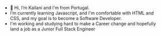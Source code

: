 - 👋 Hi, I’m Kailani and I'm from Portugal.
- I’m currently learning Javascript, and I'm comfortable with HTML and CSS, and my goal is to become a Software Developer.
- I'm working and studying hard to make a Career change and hopefully land a job as a Junior Full Stack Engineer

<!---
SaraKailani/SaraKailani is a ✨ special ✨ repository because its `README.md` (this file) appears on your GitHub profile.
You can click the Preview link to take a look at your changes.
--->
